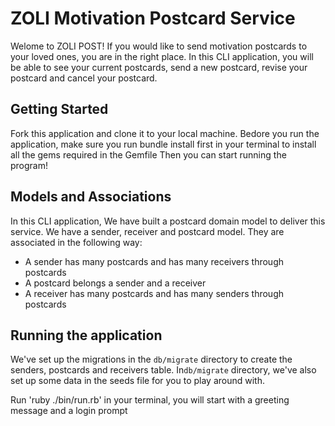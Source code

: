# ZOLI Motivation Postcard Service

Welome to ZOLI POST! If you would like to send motivation postcards to your loved ones, you are in the right place.
In this CLI application, you will be able to see your current postcards, send a new postcard, revise your postcard and cancel your postcard.

## Getting Started
Fork this application and clone it to your local machine.
Bedore you run the application, make sure you run bundle install first in your terminal to install all the gems required in the Gemfile
Then you can start running the program!

## Models and Associations
In this CLI application, We have built a postcard domain model to deliver this service. We have a sender, receiver and postcard model. They are associated in the following way:

* A sender has many postcards and has many receivers through postcards
* A postcard belongs a sender and a receiver
* A receiver has many postcards and has many senders through postcards


## Running the application
We've set up the migrations in the `db/migrate` directory to create the senders, postcards and receivers table.
In`db/migrate` directory, we've also set up some data in the seeds file for you to play around with.

Run 'ruby ./bin/run.rb' in your terminal, you will start with a greeting message and a login prompt


